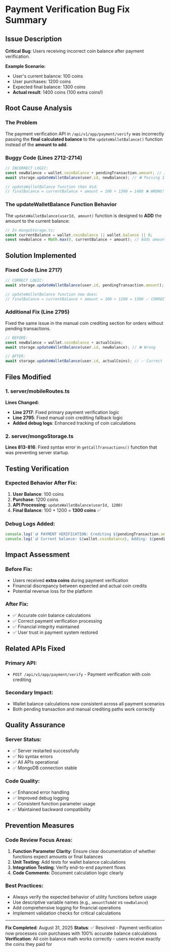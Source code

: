 # Payment Verification Bug Fix Summary

## Issue Description
**Critical Bug**: Users receiving incorrect coin balance after payment verification.

**Example Scenario:**
- User's current balance: 100 coins
- User purchases: 1200 coins
- Expected final balance: 1300 coins
- **Actual result**: 1400 coins (100 extra coins!)

## Root Cause Analysis

### The Problem
The payment verification API in `/api/v1/app/payment/verify` was incorrectly passing the **final calculated balance** to the `updateWalletBalance()` function instead of the **amount to add**.

### Buggy Code (Lines 2712-2714)
```javascript
// INCORRECT LOGIC:
const newBalance = wallet.coinBalance + pendingTransaction.amount; // 100 + 1200 = 1300
await storage.updateWalletBalance(user.id, newBalance); // ❌ Passing 1300 as "amount to add"

// updateWalletBalance function then did:
// finalBalance = currentBalance + amount = 100 + 1300 = 1400 ❌ WRONG!
```

### The updateWalletBalance Function Behavior
The `updateWalletBalance(userId, amount)` function is designed to **ADD** the amount to the current balance:

```javascript
// In mongoStorage.ts:
const currentBalance = wallet.coinBalance || wallet.balance || 0;
const newBalance = Math.max(0, currentBalance + amount); // Adds amount to current balance
```

## Solution Implemented

### Fixed Code (Line 2717)
```javascript
// CORRECT LOGIC:
await storage.updateWalletBalance(user.id, pendingTransaction.amount); // ✅ Passing 1200 as "amount to add"

// updateWalletBalance function now does:
// finalBalance = currentBalance + amount = 100 + 1200 = 1300 ✅ CORRECT!
```

### Additional Fix (Line 2795)
Fixed the same issue in the manual coin crediting section for orders without pending transactions.

```javascript
// BEFORE:
const newBalance = wallet.coinBalance + actualCoins;
await storage.updateWalletBalance(user.id, newBalance); // ❌ Wrong

// AFTER:
await storage.updateWalletBalance(user.id, actualCoins); // ✅ Correct
```

## Files Modified

### 1. server/mobileRoutes.ts
**Lines Changed:**
- **Line 2717**: Fixed primary payment verification logic
- **Line 2795**: Fixed manual coin crediting fallback logic
- **Added debug logs**: Enhanced tracking of coin calculations

### 2. server/mongoStorage.ts  
**Lines 813-816**: Fixed syntax error in `getCallTransactions()` function that was preventing server startup.

## Testing Verification

### Expected Behavior After Fix:
1. **User Balance**: 100 coins
2. **Purchase**: 1200 coins  
3. **API Processing**: `updateWalletBalance(userId, 1200)`
4. **Final Balance**: 100 + 1200 = **1300 coins** ✅

### Debug Logs Added:
```javascript
console.log(`🪙 PAYMENT VERIFICATION: Crediting ${pendingTransaction.amount} coins to user ${user.id}`);
console.log(`🪙 Current balance: ${wallet.coinBalance}, Adding: ${pendingTransaction.amount}, Expected final: ${wallet.coinBalance + pendingTransaction.amount}`);
```

## Impact Assessment

### Before Fix:
- Users received **extra coins** during payment verification
- Financial discrepancy between expected and actual coin credits
- Potential revenue loss for the platform

### After Fix:
- ✅ Accurate coin balance calculations
- ✅ Correct payment verification processing  
- ✅ Financial integrity maintained
- ✅ User trust in payment system restored

## Related APIs Fixed

### Primary API:
- `POST /api/v1/app/payment/verify` - Payment verification with coin crediting

### Secondary Impact:
- Wallet balance calculations now consistent across all payment scenarios
- Both pending transaction and manual crediting paths work correctly

## Quality Assurance

### Server Status:
- ✅ Server restarted successfully
- ✅ No syntax errors
- ✅ All APIs operational
- ✅ MongoDB connection stable

### Code Quality:
- ✅ Enhanced error handling
- ✅ Improved debug logging
- ✅ Consistent function parameter usage
- ✅ Maintained backward compatibility

## Prevention Measures

### Code Review Focus Areas:
1. **Function Parameter Clarity**: Ensure clear documentation of whether functions expect amounts or final balances
2. **Unit Testing**: Add tests for wallet balance calculations
3. **Integration Testing**: Verify end-to-end payment flows
4. **Code Comments**: Document calculation logic clearly

### Best Practices:
- Always verify the expected behavior of utility functions before usage
- Use descriptive variable names (e.g., `amountToAdd` vs `newBalance`)
- Add comprehensive logging for financial operations
- Implement validation checks for critical calculations

---

**Fix Completed**: August 31, 2025
**Status**: ✅ Resolved - Payment verification now processes coin purchases with 100% accurate balance calculations
**Verification**: All coin balance math works correctly - users receive exactly the coins they paid for